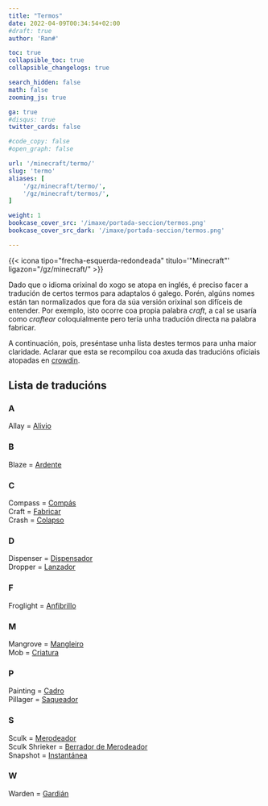 ```yaml
---
title: "Termos"
date: 2022-04-09T00:34:54+02:00
#draft: true
author: 'Ran#'

toc: true
collapsible_toc: true
collapsible_changelogs: true

search_hidden: false
math: false
zooming_js: true

ga: true
#disqus: true
twitter_cards: false

#code_copy: false
#open_graph: false

url: '/minecraft/termo/'
slug: 'termo'
aliases: [
    '/gz/minecraft/termo/',
    '/gz/minecraft/termos/',
]

weight: 1
bookcase_cover_src: '/imaxe/portada-seccion/termos.png'
bookcase_cover_src_dark: '/imaxe/portada-seccion/termos.png'

---
```


{{< icona tipo="frecha-esquerda-redondeada" titulo='"Minecraft"' ligazon="/gz/minecraft/" >}}

Dado que o idioma orixinal do xogo se atopa en inglés, é preciso facer a tradución de certos termos para adaptalos ó galego.
Porén, algúns nomes están tan normalizados que fora da súa versión orixinal son difíceis de entender.
Por exemplo, isto ocorre coa propia palabra *craft*, a cal se usaría como *craftear* coloquialmente pero tería unha tradución directa na palabra fabricar.

A continuación, pois, preséntase unha lista destes termos para unha maior claridade.
Aclarar que esta se recompilou coa axuda das traducións oficiais atopadas en [crowdin](https://crowdin.com/project/minecraft).

## Lista de traducións
### A
Allay = [Alivio](https://crowdin.com/translate/minecraft/all/enus-gl?filter=basic&value=0#5295348)

### B
Blaze = [Ardente](https://crowdin.com/translate/minecraft/all/enus-gl?filter=basic&value=0#5241798)

### C
Compass = [Compás](https://crowdin.com/translate/minecraft/all/enus-gl?filter=basic&value=0#5219179)\
Craft = [Fabricar](https://crowdin.com/translate/minecraft/all/enus-gl?filter=basic&value=0#q=crafting)\
Crash = [Colapso](https://komputeko.net/#crash)

### D
Dispenser = [Dispensador](https://crowdin.com/translate/minecraft/all/enus-gl?filter=basic&value=0#5239858)\
Dropper = [Lanzador](https://crowdin.com/translate/minecraft/all/enus-gl?filter=basic&value=0#5239860)

### F
Froglight = [Anfibrillo](https://crowdin.com/translate/minecraft/all/enus-gl?filter=basic&value=0#5295370)


### M
Mangrove = [Mangleiro](https://crowdin.com/translate/minecraft/all/enus-gl?filter=basic&value=0#q=mangrove%20log)\
Mob = [Criatura](https://crowdin.com/translate/minecraft/all/enus-gl?filter=basic&value=0#5220723)

### P
Painting = [Cadro](https://crowdin.com/translate/minecraft/all/enus-gl?filter=basic&value=0#5240982)\
Pillager = [Saqueador](https://crowdin.com/translate/minecraft/all/enus-gl?filter=basic&value=0#5241914)

### S
Sculk = [Merodeador](https://crowdin.com/translate/minecraft/all/enus-gl?filter=basic&value=0#5287884)\
Sculk Shrieker = [Berrador de Merodeador](https://crowdin.com/translate/minecraft/all/enus-gl?filter=basic&value=0#5287888)\
Snapshot = [Instantánea](https://crowdin.com/translate/minecraft/all/enus-gl?filter=basic&value=0#5227598)

### W
Warden = [Gardián](https://crowdin.com/translate/minecraft/all/enus-gl?filter=basic&value=0#5295296)
